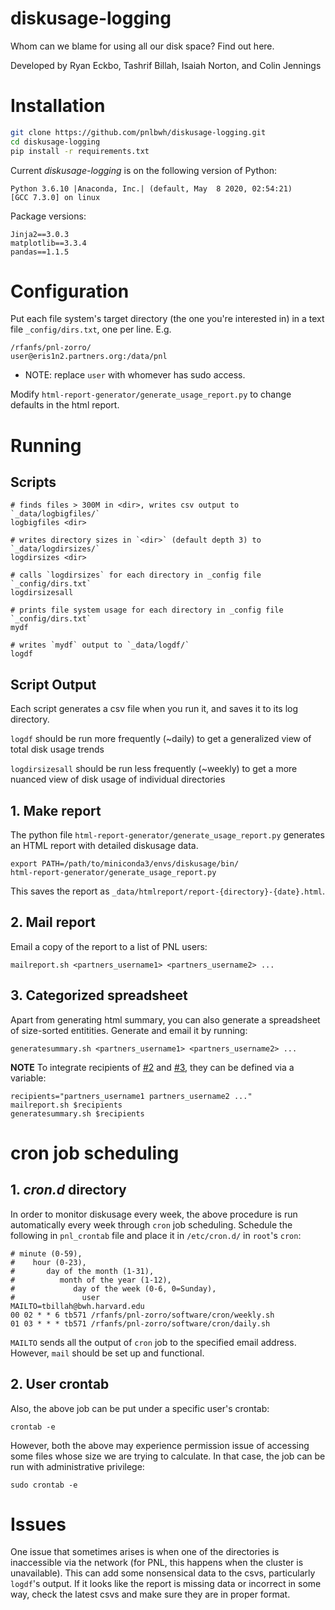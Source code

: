 # diskusage-logging

Whom can we blame for using all our disk space?  Find out here.

Developed by Ryan Eckbo, Tashrif Billah, Isaiah Norton, and Colin Jennings


# Installation

```bash
git clone https://github.com/pnlbwh/diskusage-logging.git
cd diskusage-logging
pip install -r requirements.txt
```

Current *diskusage-logging* is on the following version of Python:

    Python 3.6.10 |Anaconda, Inc.| (default, May  8 2020, 02:54:21)
    [GCC 7.3.0] on linux

Package versions:

    Jinja2==3.0.3
    matplotlib==3.3.4
    pandas==1.1.5


# Configuration

Put each file system's target directory (the one you're interested in) in a
text file `_config/dirs.txt`, one per line. E.g.

    /rfanfs/pnl-zorro/
    user@eris1n2.partners.org:/data/pnl

* NOTE: replace `user` with whomever has sudo access.

Modify `html-report-generator/generate_usage_report.py` to change defaults in the html report.

# Running

## Scripts

    # finds files > 300M in <dir>, writes csv output to `_data/logbigfiles/`
    logbigfiles <dir>

    # writes directory sizes in `<dir>` (default depth 3) to `_data/logdirsizes/`
    logdirsizes <dir>

    # calls `logdirsizes` for each directory in _config file `_config/dirs.txt`
    logdirsizesall

    # prints file system usage for each directory in _config file `_config/dirs.txt`
    mydf

    # writes `mydf` output to `_data/logdf/`
    logdf

## Script Output

Each script generates a csv file when you run it, and saves it to its log directory.

`logdf` should be run more frequently (~daily) to get a generalized view of total disk usage trends

`logdirsizesall` should be run less frequently (~weekly) to get a more nuanced view of disk usage of individual directories

## 1. Make report

The python file `html-report-generator/generate_usage_report.py` generates an HTML report with detailed diskusage data.

    export PATH=/path/to/miniconda3/envs/diskusage/bin/
    html-report-generator/generate_usage_report.py

This saves the report as `_data/htmlreport/report-{directory}-{date}.html`.

## 2. Mail report

Email a copy of the report to a list of PNL users:

    mailreport.sh <partners_username1> <partners_username2> ...

## 3. Categorized spreadsheet

Apart from generating html summary, you can also generate a spreadsheet of size-sorted entitities.
Generate and email it by running:

    generatesummary.sh <partners_username1> <partners_username2> ...

**NOTE** To integrate recipients of [#2](#2-mail-report) and [#3](#3-categorized-spreadsheet), they can be defined via a variable:

    recipients="partners_username1 partners_username2 ..."
    mailreport.sh $recipients
    generatesummary.sh $recipients


# cron job scheduling

## 1. *cron.d* directory

In order to monitor diskusage every week, the above procedure is run automatically
every week through `cron` job scheduling. Schedule the following in `pnl_crontab` file
and place it in `/etc/cron.d/` in `root`'s `cron`:

    # minute (0-59),
    #    hour (0-23),
    #       day of the month (1-31),
    #          month of the year (1-12),
    #             day of the week (0-6, 0=Sunday),
    #               user
    MAILTO=tbillah@bwh.harvard.edu
    00 02 * * 6 tb571 /rfanfs/pnl-zorro/software/cron/weekly.sh
    01 03 * * * tb571 /rfanfs/pnl-zorro/software/cron/daily.sh

`MAILTO` sends all the output of `cron` job to the specified email address. However, `mail` should be
set up and functional.

## 2. User crontab

Also, the above job can be put under a specific user's crontab:

    crontab -e

However, both the above may experience permission issue of accessing some files
whose size we are trying to calculate. In that case, the job can be run with
administrative privilege:

    sudo crontab -e


# Issues

One issue that sometimes arises is when one of the directories is inaccessible via the
network (for PNL, this happens when the cluster is unavailable). This can add some
nonsensical data to the csvs, particularly `logdf`'s output.  If it looks like the
report is missing data or incorrect in some way, check the latest csvs and make sure
they are in proper format.
